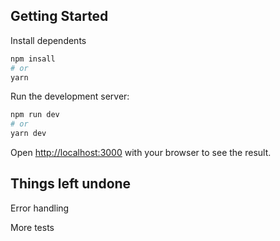 ## Getting Started

Install dependents

```bash
npm insall
# or
yarn
```

Run the development server:

```bash
npm run dev
# or
yarn dev
```

Open [http://localhost:3000](http://localhost:3000) with your browser to see the result.

## Things left undone

Error handling

More tests
